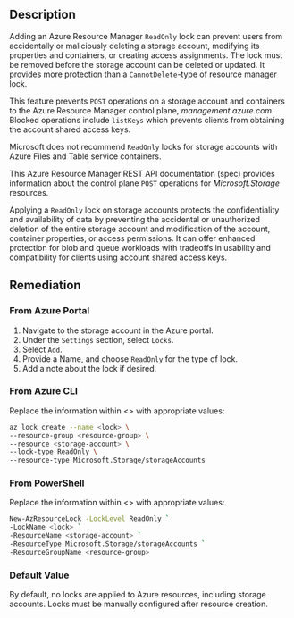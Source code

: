 ## Description

Adding an Azure Resource Manager `ReadOnly` lock can prevent users from accidentally or maliciously deleting a storage account, modifying its properties and containers, or creating access assignments. The lock must be removed before the storage account can be deleted or updated. It provides more protection than a `CannotDelete`-type of resource manager lock.

This feature prevents `POST` operations on a storage account and containers to the Azure Resource Manager control plane, _management.azure.com_. Blocked operations include `listKeys` which prevents clients from obtaining the account shared access keys.

Microsoft does not recommend `ReadOnly` locks for storage accounts with Azure Files and Table service containers.

This Azure Resource Manager REST API documentation (spec) provides information about the control plane `POST` operations for _Microsoft.Storage_ resources.

Applying a `ReadOnly` lock on storage accounts protects the confidentiality and availability of data by preventing the accidental or unauthorized deletion of the entire storage account and modification of the account, container properties, or access permissions. It can offer enhanced protection for blob and queue workloads with tradeoffs in usability and compatibility for clients using account shared access keys.

## Remediation

### From Azure Portal

1. Navigate to the storage account in the Azure portal.
2. Under the `Settings` section, select `Locks`.
3. Select `Add`.
4. Provide a Name, and choose `ReadOnly` for the type of lock.
5. Add a note about the lock if desired.

### From Azure CLI

Replace the information within <> with appropriate values:

```bash
az lock create --name <lock> \
--resource-group <resource-group> \
--resource <storage-account> \
--lock-type ReadOnly \
--resource-type Microsoft.Storage/storageAccounts
```

### From PowerShell

Replace the information within <> with appropriate values:

```bash
New-AzResourceLock -LockLevel ReadOnly `
-LockName <lock> `
-ResourceName <storage-account> `
-ResourceType Microsoft.Storage/storageAccounts `
-ResourceGroupName <resource-group>
```

### Default Value

By default, no locks are applied to Azure resources, including storage accounts. Locks must be manually configured after resource creation.
